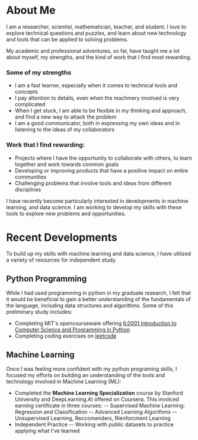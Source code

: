 # About Me

I am a researcher, scientist, mathematician, teacher, and student. I love to explore technical questions and puzzles, and learn about new technology and tools that can be applied to solving problems. 

My academic and professional adventures, so far, have taught me a lot about myself, my strengths, and the kind of work that I find most rewarding.

### Some of my strengths
- I am a fast learner, especially when it comes to technical tools and concepts
- I pay attention to details, even when the machinery involved is very complicated
- When I get stuck, I am able to be flexible in my thinking and approach, and find a new way to attack the problem
- I am a good communicator, both in expressing my own ideas and in listening to the ideas of my collaborators

### Work that I find rewarding:
- Projects where I have the opportunity to collaborate with others, to learn together and work towards common goals
- Developing or improving products that have a positive impact on entire communities
- Challenging problems that involve tools and ideas from different disciplines

I have recently become particularly interested in developments in machine learning, and data science. I am working to develop my skills with these tools to explore new problems and opportunities.

# Recent Developments

To build up my skills with machine learning and data science, I have utilized a variety of resources for independent study.

## Python Programming

While I had used programming in python in my graduate research, I felt that it would be beneficial to gain a better understanding of the fundamentals of the language, including data structures and algorithms. Some of this preliminary study includes:
- Completing MIT's opencourseware offering [6.0001 Introduction to Computer Science and Programming in Python](https://ocw.mit.edu/courses/6-0001-introduction-to-computer-science-and-programming-in-python-fall-2016/)
- Completing coding exercises on [leetcode](https://leetcode.com/marcoswastaken/)

## Machine Learning

Once I was feeling more confident with my python programing skills, I focused my efforts on building an understanding of the tools and technology involved in Machine Learning (ML):

- Completed the **Machine Learning Specialization** course by Stanford University and DeepLearning.AI offered on Coursera. This involced earning certificate in three courses:
-- Supervised Machine Learning: Regression and Classification
-- Advanced Learning Algorithms
-- Unsupervised Learning, Reccomenders, Rienforcment Learning
- Independent Practice
-- Working with public datasets to practice applying what I've learned
